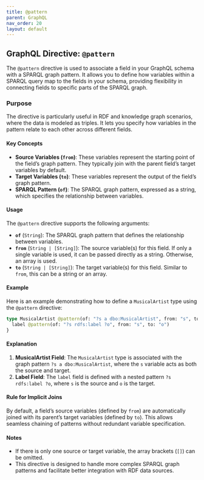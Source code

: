 ```yaml
---
title: @pattern
parent: GraphQL
nav_order: 20
layout: default
---
```


## GraphQL Directive: `@pattern`

The `@pattern` directive is used to associate a field in your GraphQL schema with a SPARQL graph pattern. It allows you to define how variables within a SPARQL query map to the fields in your schema, providing flexibility in connecting fields to specific parts of the SPARQL graph.

### Purpose

The directive is particularly useful in RDF and knowledge graph scenarios, where the data is modeled as triples. It lets you specify how variables in the pattern relate to each other across different fields.

#### Key Concepts

- **Source Variables (`from`)**: These variables represent the starting point of the field’s graph pattern. They typically join with the parent field’s target variables by default.
- **Target Variables (`to`)**: These variables represent the output of the field’s graph pattern.
- **SPARQL Pattern (`of`)**: The SPARQL graph pattern, expressed as a string, which specifies the relationship between variables.

#### Usage

The `@pattern` directive supports the following arguments:

- **`of`** (`String`): The SPARQL graph pattern that defines the relationship between variables.
- **`from`** (`String | [String]`): The source variable(s) for this field. If only a single variable is used, it can be passed directly as a string. Otherwise, an array is used.
- **`to`** (`String | [String]`): The target variable(s) for this field. Similar to `from`, this can be a string or an array.

#### Example

Here is an example demonstrating how to define a `MusicalArtist` type using the `@pattern` directive:

```graphql
type MusicalArtist @pattern(of: "?s a dbo:MusicalArtist", from: "s", to: "s") {
  label @pattern(of: "?s rdfs:label ?o", from: "s", to: "o")
}
```

#### Explanation

1. **MusicalArtist Field**: The `MusicalArtist` type is associated with the graph pattern `?s a dbo:MusicalArtist`, where the `s` variable acts as both the source and target.
2. **Label Field**: The `label` field is defined with a nested pattern `?s rdfs:label ?o`, where `s` is the source and `o` is the target.

#### Rule for Implicit Joins

By default, a field’s source variables (defined by `from`) are automatically joined with its parent’s target variables (defined by `to`). This allows seamless chaining of patterns without redundant variable specification.

#### Notes

- If there is only one source or target variable, the array brackets (`[]`) can be omitted.
- This directive is designed to handle more complex SPARQL graph patterns and facilitate better integration with RDF data sources.


